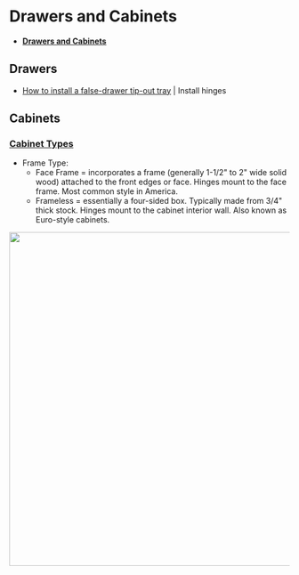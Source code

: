 # Drawers and Cabinets

* [**Drawers and Cabinets**](#drawers-and-cabinets)

## Drawers
* [How to install a false-drawer tip-out tray](http://www.lowes.com/projects/organize-store-and-move/hidden-storage-kitchen-tipout-drawer/project) | Install hinges

## Cabinets

### [Cabinet Types](http://www.rockler.com/how-to/understanding-hinges/)

* Frame Type:
  * Face Frame = incorporates a frame (generally 1-1/2" to 2" wide solid wood) attached to the front edges or face. Hinges mount to the face frame. Most common style in America.
  * Frameless =  essentially a four-sided box. Typically made from 3/4" thick stock. Hinges mount to the cabinet interior wall. Also known as Euro-style cabinets.

<img src="http://www.rockler.com/wordpress/wp-content/uploads/2014/10/Cabinet-types-copy.png" width="600">
